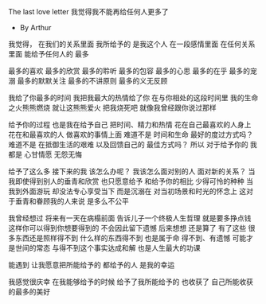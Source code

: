 The last love letter
我觉得我不能再给任何人更多了
- By Arthur

我觉得，
在我们的关系里面
我所给予的
是我这个人
在一段感情里面
在任何关系里面
能给予任何人的
最多

最多的喜欢
最多的欣赏
最多的聆听
最多的包容
最多的心思
最多的在乎
最多的宠溺
最多的默默关注
最多的不讲原则
最多的义无反顾

我给了你最多的时间
我把我最大的热情给了你
在与你相处的这段时间里
我的生命之火熊熊燃烧
就让这熊熊爱火
把我烧死吧
就像我曾经跟你说过那样

给予你的过程
也是我在给予自己
把时间、精力和热情
花在自己最喜欢的人身上
花在和最喜欢的人
做喜欢的事情上面
难道不是
时间和生命
最好的度过方式吗？
难道不是
在抵御生活的艰难
以及回馈自己的
最佳方式吗？
所以
对于给予你的
我都是
心甘情愿
无怨无悔

给予了这么多
接下来的我
该怎么办呢？
我该怎么面对别的人
面对新的关系？
当我即使得到别人的垂青和欣赏
也只愿意给予
和给予你的相比
少得可怜的种种
当我到外面游玩
却没法专心享受当下
而是沉溺在
对当初场景和时光的怀念上
这对于垂青和眷顾我的人来说
是多么不公平

我曾经想过
将来有一天在病榻前面
告诉儿子一个终极人生哲理
就是要多挣点钱
这样你可以得到你想要得到的
不会因此留下遗憾
后来想想
还是算了
有了这些
很多东西还是照样得不到
什么样的东西得不到
也是属于命
得不到、有遗憾
可能才是世间的常态
与得不到这个事实达成和解
也是人生最大的功课


能遇到
让我愿意把所能给予的
都给予的人
是我的幸运

我感觉很庆幸
在我能够给予的时候
给予了我所能给予的
也收获了
自己所能收获的最多的美好